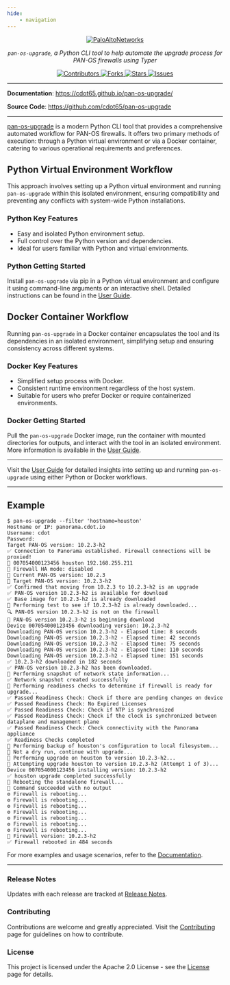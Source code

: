 ```yaml
---
hide:
    - navigation
---
```


<style>
.md-content .md-typeset h1 { display: none; }
</style>

<p align="center">
    <a href="https://paloaltonetworks.com"><img src="https://github.com/cdot65/pan-os-upgrade/blob/main/docs/images/logo.svg?raw=true" alt="PaloAltoNetworks"></a>
</p>
<p align="center">
    <em><code>pan-os-upgrade</code>, a Python CLI tool to help automate the upgrade process for PAN-OS firewalls using Typer</em>
</p>
<p align="center">
<a href="https://github.com/cdot65/pan-os-upgrade/graphs/contributors" target="_blank">
    <img src="https://img.shields.io/github/contributors/cdot65/pan-os-upgrade.svg?style=for-the-badge" alt="Contributors">
</a>
<a href="https://github.com/cdot65/pan-os-upgrade/network/members" target="_blank">
    <img src="https://img.shields.io/github/forks/cdot65/pan-os-upgrade.svg?style=for-the-badge" alt="Forks">
</a>
<a href="https://github.com/cdot65/pan-os-upgrade/stargazers" target="_blank">
    <img src="https://img.shields.io/github/stars/cdot65/pan-os-upgrade.svg?style=for-the-badge" alt="Stars">
</a>
<a href="https://github.com/cdot65/pan-os-upgrade/issues" target="_blank">
    <img src="https://img.shields.io/github/issues/cdot65/pan-os-upgrade.svg?style=for-the-badge" alt="Issues">
</a>
</p>

---

**Documentation**: <a href="https://cdot65.github.io/pan-os-upgrade/" target="_blank">https://cdot65.github.io/pan-os-upgrade/</a>

**Source Code**: <a href="https://github.com/cdot65/pan-os-upgrade" target="_blank">https://github.com/cdot65/pan-os-upgrade</a>

---

<a href="https://github.com/cdot65/pan-os-upgrade" target="_blank">pan-os-upgrade</a> is a modern Python CLI tool that provides a comprehensive automated workflow for PAN-OS firewalls. It offers two primary methods of execution: through a Python virtual environment or via a Docker container, catering to various operational requirements and preferences.

## Python Virtual Environment Workflow

This approach involves setting up a Python virtual environment and running `pan-os-upgrade` within this isolated environment, ensuring compatibility and preventing any conflicts with system-wide Python installations.

### Python Key Features

- Easy and isolated Python environment setup.
- Full control over the Python version and dependencies.
- Ideal for users familiar with Python and virtual environments.

### Python Getting Started

Install `pan-os-upgrade` via pip in a Python virtual environment and configure it using command-line arguments or an interactive shell. Detailed instructions can be found in the [User Guide](user-guide/python/getting-started.md).

## Docker Container Workflow

Running `pan-os-upgrade` in a Docker container encapsulates the tool and its dependencies in an isolated environment, simplifying setup and ensuring consistency across different systems.

### Docker Key Features

- Simplified setup process with Docker.
- Consistent runtime environment regardless of the host system.
- Suitable for users who prefer Docker or require containerized environments.

### Docker Getting Started

Pull the `pan-os-upgrade` Docker image, run the container with mounted directories for outputs, and interact with the tool in an isolated environment. More information is available in the [User Guide](user-guide/docker/getting-started.md).

---

Visit the [User Guide](user-guide/introduction.md) for detailed insights into setting up and running `pan-os-upgrade` using either Python or Docker workflows.

---

## Example

<div class="termy">

```console
$ pan-os-upgrade --filter 'hostname=houston'
Hostname or IP: panorama.cdot.io
Username: cdot
Password:
Target PAN-OS version: 10.2.3-h2
✅ Connection to Panorama established. Firewall connections will be proxied!
📝 007054000123456 houston 192.168.255.211
📝 Firewall HA mode: disabled
📝 Current PAN-OS version: 10.2.3
📝 Target PAN-OS version: 10.2.3-h2
✅ Confirmed that moving from 10.2.3 to 10.2.3-h2 is an upgrade
✅ PAN-OS version 10.2.3-h2 is available for download
✅ Base image for 10.2.3-h2 is already downloaded
🚀 Performing test to see if 10.2.3-h2 is already downloaded...
🔍 PAN-OS version 10.2.3-h2 is not on the firewall
🚀 PAN-OS version 10.2.3-h2 is beginning download
Device 007054000123456 downloading version: 10.2.3-h2
Downloading PAN-OS version 10.2.3-h2 - Elapsed time: 8 seconds
Downloading PAN-OS version 10.2.3-h2 - Elapsed time: 42 seconds
Downloading PAN-OS version 10.2.3-h2 - Elapsed time: 75 seconds
Downloading PAN-OS version 10.2.3-h2 - Elapsed time: 110 seconds
Downloading PAN-OS version 10.2.3-h2 - Elapsed time: 151 seconds
✅ 10.2.3-h2 downloaded in 182 seconds
✅ PAN-OS version 10.2.3-h2 has been downloaded.
🚀 Performing snapshot of network state information...
✅ Network snapshot created successfully
🚀 Performing readiness checks to determine if firewall is ready for upgrade...
✅ Passed Readiness Check: Check if there are pending changes on device
✅ Passed Readiness Check: No Expired Licenses
✅ Passed Readiness Check: Check if NTP is synchronized
✅ Passed Readiness Check: Check if the clock is synchronized between dataplane and management plane
✅ Passed Readiness Check: Check connectivity with the Panorama appliance
✅ Readiness Checks completed
🚀 Performing backup of houston's configuration to local filesystem...
🚀 Not a dry run, continue with upgrade...
🚀 Performing upgrade on houston to version 10.2.3-h2...
🚀 Attempting upgrade houston to version 10.2.3-h2 (Attempt 1 of 3)...
Device 007054000123456 installing version: 10.2.3-h2
✅ houston upgrade completed successfully
🚀 Rebooting the standalone firewall...
📝 Command succeeded with no output
⚙️ Firewall is rebooting...
⚙️ Firewall is rebooting...
⚙️ Firewall is rebooting...
⚙️ Firewall is rebooting...
⚙️ Firewall is rebooting...
⚙️ Firewall is rebooting...
⚙️ Firewall is rebooting...
📝 Firewall version: 10.2.3-h2
✅ Firewall rebooted in 484 seconds
```

</div>

For more examples and usage scenarios, refer to the [Documentation](https://cdot65.github.io/pan-os-upgrade/).

---

### Release Notes

Updates with each release are tracked at [Release Notes](about/release-notes.md).

### Contributing

Contributions are welcome and greatly appreciated. Visit the [Contributing](about/contributing.md) page for guidelines on how to contribute.

### License

This project is licensed under the Apache 2.0 License - see the [License](about/license.md) page for details.
